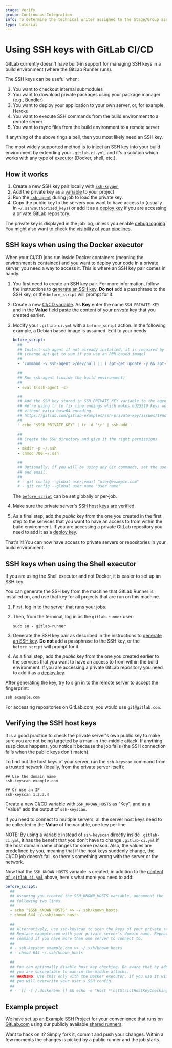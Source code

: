 ```yaml
---
stage: Verify
group: Continuous Integration
info: To determine the technical writer assigned to the Stage/Group associated with this page, see https://about.gitlab.com/handbook/engineering/ux/technical-writing/#assignments
type: tutorial
---
```


# Using SSH keys with GitLab CI/CD

GitLab currently doesn't have built-in support for managing SSH keys in a build
environment (where the GitLab Runner runs).

The SSH keys can be useful when:

1. You want to checkout internal submodules
1. You want to download private packages using your package manager (e.g., Bundler)
1. You want to deploy your application to your own server, or, for example, Heroku
1. You want to execute SSH commands from the build environment to a remote server
1. You want to rsync files from the build environment to a remote server

If anything of the above rings a bell, then you most likely need an SSH key.

The most widely supported method is to inject an SSH key into your build
environment by extending your `.gitlab-ci.yml`, and it's a solution which works
with any type of [executor](https://docs.gitlab.com/runner/executors/)
(Docker, shell, etc.).

## How it works

1. Create a new SSH key pair locally with [`ssh-keygen`](https://linux.die.net/man/1/ssh-keygen)
1. Add the private key as a [variable](../variables/README.md) to
   your project
1. Run the [`ssh-agent`](https://linux.die.net/man/1/ssh-agent) during job to load
   the private key.
1. Copy the public key to the servers you want to have access to (usually in
   `~/.ssh/authorized_keys`) or add it as a [deploy key](../../user/project/deploy_keys/index.md)
   if you are accessing a private GitLab repository.

The private key is displayed in the job log, unless you enable
[debug logging](../variables/README.md#debug-logging). You might also want to
check the [visibility of your pipelines](../pipelines/settings.md#visibility-of-pipelines).

## SSH keys when using the Docker executor

When your CI/CD jobs run inside Docker containers (meaning the environment is
contained) and you want to deploy your code in a private server, you need a way
to access it. This is where an SSH key pair comes in handy.

1. You first need to create an SSH key pair. For more information, follow
   the instructions to [generate an SSH key](../../ssh/README.md#generate-an-ssh-key-pair).
   **Do not** add a passphrase to the SSH key, or the `before_script` will
   prompt for it.

1. Create a new [CI/CD variable](../variables/README.md).
   As **Key** enter the name `SSH_PRIVATE_KEY` and in the **Value** field paste
   the content of your _private_ key that you created earlier.

1. Modify your `.gitlab-ci.yml` with a `before_script` action. In the following
   example, a Debian based image is assumed. Edit to your needs:

   ```yaml
   before_script:
     ##
     ## Install ssh-agent if not already installed, it is required by Docker.
     ## (change apt-get to yum if you use an RPM-based image)
     ##
     - 'command -v ssh-agent >/dev/null || ( apt-get update -y && apt-get install openssh-client -y )'

     ##
     ## Run ssh-agent (inside the build environment)
     ##
     - eval $(ssh-agent -s)

     ##
     ## Add the SSH key stored in SSH_PRIVATE_KEY variable to the agent store
     ## We're using tr to fix line endings which makes ed25519 keys work
     ## without extra base64 encoding.
     ## https://gitlab.com/gitlab-examples/ssh-private-key/issues/1#note_48526556
     ##
     - echo "$SSH_PRIVATE_KEY" | tr -d '\r' | ssh-add -

     ##
     ## Create the SSH directory and give it the right permissions
     ##
     - mkdir -p ~/.ssh
     - chmod 700 ~/.ssh

     ##
     ## Optionally, if you will be using any Git commands, set the user name and
     ## and email.
     ##
     # - git config --global user.email "user@example.com"
     # - git config --global user.name "User name"
   ```

   The [`before_script`](../yaml/README.md#before_script) can be set globally
   or per-job.

1. Make sure the private server's [SSH host keys are verified](#verifying-the-ssh-host-keys).

1. As a final step, add the _public_ key from the one you created in the first
   step to the services that you want to have an access to from within the build
   environment. If you are accessing a private GitLab repository you need to add
   it as a [deploy key](../../user/project/deploy_keys/index.md).

That's it! You can now have access to private servers or repositories in your
build environment.

## SSH keys when using the Shell executor

If you are using the Shell executor and not Docker, it is easier to set up an
SSH key.

You can generate the SSH key from the machine that GitLab Runner is installed
on, and use that key for all projects that are run on this machine.

1. First, log in to the server that runs your jobs.

1. Then, from the terminal, log in as the `gitlab-runner` user:

   ```shell
   sudo su - gitlab-runner
   ```

1. Generate the SSH key pair as described in the instructions to
   [generate an SSH key](../../ssh/README.md#generate-an-ssh-key-pair).
   **Do not** add a passphrase to the SSH key, or the `before_script` will
   prompt for it.

1. As a final step, add the _public_ key from the one you created earlier to the
   services that you want to have an access to from within the build environment.
   If you are accessing a private GitLab repository you need to add it as a
   [deploy key](../../user/project/deploy_keys/index.md).

After generating the key, try to sign in to the remote server to accept the
fingerprint:

```shell
ssh example.com
```

For accessing repositories on GitLab.com, you would use `git@gitlab.com`.

## Verifying the SSH host keys

It is a good practice to check the private server's own public key to make sure
you are not being targeted by a man-in-the-middle attack. If anything
suspicious happens, you notice it because the job fails (the SSH
connection fails when the public keys don't match).

To find out the host keys of your server, run the `ssh-keyscan` command from a
trusted network (ideally, from the private server itself):

```shell
## Use the domain name
ssh-keyscan example.com

## Or use an IP
ssh-keyscan 1.2.3.4
```

Create a new [CI/CD variable](../variables/README.md) with
`SSH_KNOWN_HOSTS` as "Key", and as a "Value" add the output of `ssh-keyscan`.

If you need to connect to multiple servers, all the server host keys
need to be collected in the **Value** of the variable, one key per line.

NOTE:
By using a variable instead of `ssh-keyscan` directly inside
`.gitlab-ci.yml`, it has the benefit that you don't have to change `.gitlab-ci.yml`
if the host domain name changes for some reason. Also, the values are predefined
by you, meaning that if the host keys suddenly change, the CI/CD job doesn't fail,
so there's something wrong with the server or the network.

Now that the `SSH_KNOWN_HOSTS` variable is created, in addition to the
[content of `.gitlab-ci.yml`](#ssh-keys-when-using-the-docker-executor)
above, here's what more you need to add:

```yaml
before_script:
  ##
  ## Assuming you created the SSH_KNOWN_HOSTS variable, uncomment the
  ## following two lines.
  ##
  - echo "$SSH_KNOWN_HOSTS" >> ~/.ssh/known_hosts
  - chmod 644 ~/.ssh/known_hosts

  ##
  ## Alternatively, use ssh-keyscan to scan the keys of your private server.
  ## Replace example.com with your private server's domain name. Repeat that
  ## command if you have more than one server to connect to.
  ##
  # - ssh-keyscan example.com >> ~/.ssh/known_hosts
  # - chmod 644 ~/.ssh/known_hosts

  ##
  ## You can optionally disable host key checking. Be aware that by adding that
  ## you are susceptible to man-in-the-middle attacks.
  ## WARNING: Use this only with the Docker executor, if you use it with shell
  ## you will overwrite your user's SSH config.
  ##
  # - '[[ -f /.dockerenv ]] && echo -e "Host *\n\tStrictHostKeyChecking no\n\n" >> ~/.ssh/config'
```

## Example project

We have set up an [Example SSH Project](https://gitlab.com/gitlab-examples/ssh-private-key/) for your convenience
that runs on [GitLab.com](https://gitlab.com) using our publicly available
[shared runners](../runners/README.md).

Want to hack on it? Simply fork it, commit and push your changes. Within a few
moments the changes is picked by a public runner and the job starts.
